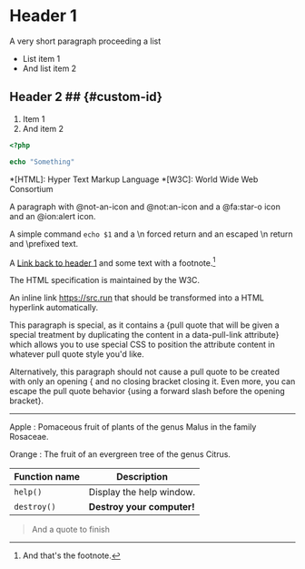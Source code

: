 # Header 1

A very short paragraph proceeding a list

- List item 1
- And list item 2

## Header 2 ##      {#custom-id}

1. Item 1
2. And item 2

```php
<?php

echo "Something"
```

*[HTML]: Hyper Text Markup Language
*[W3C]:  World Wide Web Consortium

A paragraph with @not-an-icon and @not:an-icon and a @fa:star-o icon and an @ion:alert icon.

A simple command `echo $1` and a \n forced return and an escaped \\n return and \prefixed text.

A [Link back to header 1](#custom-id) and some text with a footnote.[^1]

The HTML specification is maintained by the W3C.

An inline link https://src.run that should be transformed into a HTML hyperlink automatically.

This paragraph is special, as it contains a {pull quote that will be given a special treatment by duplicating the
content in a data-pull-link attribute} which allows you to use special CSS to position the attribute content in whatever
pull quote style you'd like.

Alternatively, this paragraph should not cause a pull quote to be created with only an opening { and no closing bracket
closing it. Even more, you can escape the pull quote behavior \{using a forward slash before the opening bracket}.

---

Apple
:   Pomaceous fruit of plants of the genus Malus in
    the family Rosaceae.

Orange
:   The fruit of an evergreen tree of the genus Citrus.

| Function name | Description                    |
| ------------- | ------------------------------ |
| `help()`      | Display the help window.       |
| `destroy()`   | **Destroy your computer!**     |

> And a quote to finish

[^1]: And that's the footnote.
